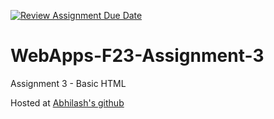 [![Review Assignment Due Date](https://classroom.github.com/assets/deadline-readme-button-24ddc0f5d75046c5622901739e7c5dd533143b0c8e959d652212380cedb1ea36.svg)](https://classroom.github.com/a/q2-Q7VCy)
# WebApps-F23-Assignment-3
Assignment 3 - Basic HTML

Hosted at <a href=https://44-563-webapps-f23.github.io/44563-webapps-f23-assignment3-AbhilashGadiparthi>Abhilash's github</a>
